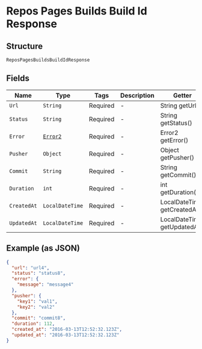 
# Repos Pages Builds Build Id Response

## Structure

`ReposPagesBuildsBuildIdResponse`

## Fields

| Name | Type | Tags | Description | Getter | Setter |
|  --- | --- | --- | --- | --- | --- |
| `Url` | `String` | Required | - | String getUrl() | setUrl(String url) |
| `Status` | `String` | Required | - | String getStatus() | setStatus(String status) |
| `Error` | [`Error2`](../../doc/models/error-2.md) | Required | - | Error2 getError() | setError(Error2 error) |
| `Pusher` | `Object` | Required | - | Object getPusher() | setPusher(Object pusher) |
| `Commit` | `String` | Required | - | String getCommit() | setCommit(String commit) |
| `Duration` | `int` | Required | - | int getDuration() | setDuration(int duration) |
| `CreatedAt` | `LocalDateTime` | Required | - | LocalDateTime getCreatedAt() | setCreatedAt(LocalDateTime createdAt) |
| `UpdatedAt` | `LocalDateTime` | Required | - | LocalDateTime getUpdatedAt() | setUpdatedAt(LocalDateTime updatedAt) |

## Example (as JSON)

```json
{
  "url": "url4",
  "status": "status8",
  "error": {
    "message": "message4"
  },
  "pusher": {
    "key1": "val1",
    "key2": "val2"
  },
  "commit": "commit8",
  "duration": 112,
  "created_at": "2016-03-13T12:52:32.123Z",
  "updated_at": "2016-03-13T12:52:32.123Z"
}
```


